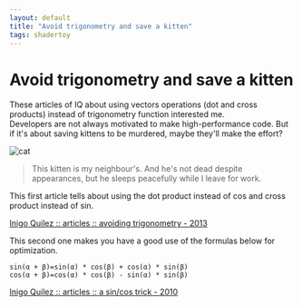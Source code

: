 ```yaml
---
layout: default
title: "Avoid trigonometry and save a kitten"
tags: shadertoy
---
```


# Avoid trigonometry and save a kitten

These articles of IQ about using vectors operations (dot and cross products) instead of trigonometry function interested me.  
Developers are not always motivated to make high-performance code. But if it's about saving kittens to be murdered, maybe they'll make the effort?  

![cat](https://sylvain69780.github.io/assets/images/pitchou_sleeping.jpg)  

> This kitten is my neighbour's. And he's not dead despite appearances, but he sleeps peacefully while I leave for work.

This first article tells about using the dot product instead of cos and cross product instead of sin. 

[Inigo Quilez   ::   articles  ::   avoiding trigonometry - 2013](https://iquilezles.org/www/articles/noacos/noacos.htm)  

This second one makes you have a good use of the formulas below for optimization.

```
sin(α + β)=sin(α) * cos(β) + cos(α) * sin(β)
cos(α + β)=cos(α) * cos(β) - sin(α) * sin(β)
```

[Inigo Quilez   ::   articles  ::   a sin/cos trick - 2010](https://iquilezles.org/www/articles/sincos/sincos.htm)  

